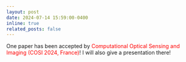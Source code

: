 ```yaml
---
layout: post
date: 2024-07-14 15:59:00-0400
inline: true
related_posts: false
---
```


One paper has been accepted by <span style="color:red;">Computational Optical Sensing and Imaging (COSI 2024, France)</span>! I will also give a presentation there!
